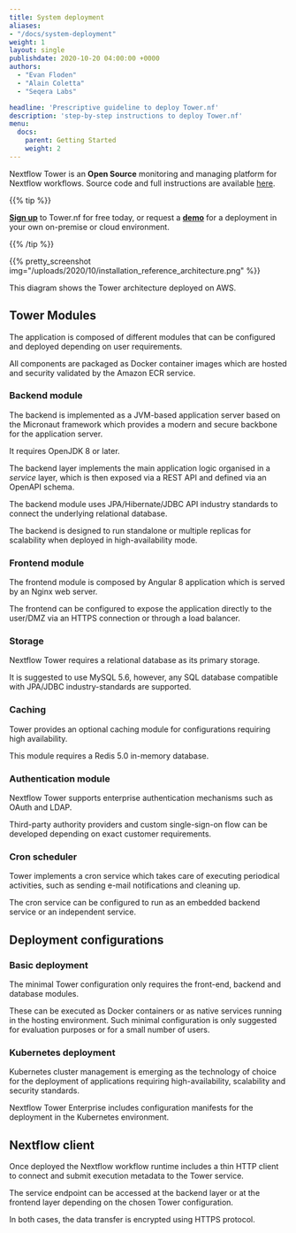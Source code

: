 ```yaml
---
title: System deployment
aliases:
- "/docs/system-deployment"
weight: 1
layout: single
publishdate: 2020-10-20 04:00:00 +0000
authors:
  - "Evan Floden"
  - "Alain Coletta"
  - "Seqera Labs"

headline: 'Prescriptive guideline to deploy Tower.nf'
description: 'step-by-step instructions to deploy Tower.nf'
menu:
  docs:
    parent: Getting Started
    weight: 2
---
```


Nextflow Tower is an **Open Source** monitoring and managing platform for Nextflow workflows. Source code and full instructions are available [here](https://github.com/seqeralabs/nf-tower).


{{% tip %}}

[**Sign up**](https://tower.nf "Nextflow Tower") to Tower.nf for free today, or request a [**demo**](https://seqera.io/demo "Nextflow Tower Demo") for a deployment in your own on-premise or cloud environment.

{{% /tip %}}

{{% pretty_screenshot img="/uploads/2020/10/installation_reference_architecture.png" %}}

This diagram shows the Tower architecture deployed on AWS.


## Tower Modules

The application is composed of different modules that can be configured and deployed depending on user requirements.

All components are packaged as Docker container images which are hosted and security validated by the Amazon ECR service.

### Backend module

The backend is implemented as a JVM-based application server based on the Micronaut framework which provides a modern and secure backbone for the application server.

It requires OpenJDK 8 or later.

The backend layer implements the main application logic organised in a *service* layer, which is then exposed via a REST API and defined via an OpenAPI schema.

The backend module uses JPA/Hibernate/JDBC API industry standards to connect the underlying relational database.

The backend is designed to run standalone or multiple replicas for scalability when deployed in high-availability mode.  

### Frontend module

The frontend module is composed by Angular 8 application which is served by an Nginx web server.

The frontend can be configured to expose the application directly to the user/DMZ via an HTTPS connection or through a load balancer.

### Storage

Nextflow Tower requires a relational database as its primary storage.

It is suggested to use MySQL 5.6, however, any SQL database compatible with JPA/JDBC industry-standards are supported.

### Caching

Tower provides an optional caching module for configurations requiring high availability.

This module requires a Redis 5.0 in-memory database.

### Authentication module

Nextflow Tower supports enterprise authentication mechanisms such as OAuth and LDAP.

Third-party authority providers and custom single-sign-on flow can be developed depending on exact customer requirements.

### Cron scheduler

Tower implements a cron service which takes care of executing periodical activities, such as sending e-mail notifications and cleaning up.

The cron service can be configured to run as an embedded backend service or an independent service.

## Deployment configurations

### Basic deployment

The minimal Tower configuration only requires the front-end, backend and database modules.

These can be executed as Docker containers or as native services running in the hosting environment. Such minimal configuration is only suggested for evaluation purposes or for a small number of users.

### Kubernetes deployment

Kubernetes cluster management is emerging as the technology of choice for the deployment of applications requiring high-availability, scalability and security standards.

Nextflow Tower Enterprise includes configuration manifests for the deployment in the Kubernetes environment.

## Nextflow client

Once deployed the Nextflow workflow runtime includes a thin HTTP client to connect and submit execution metadata to the Tower service.

The service endpoint can be accessed at the backend layer or at the frontend layer depending on the chosen Tower configuration.

In both cases, the data transfer is encrypted using HTTPS protocol.  
